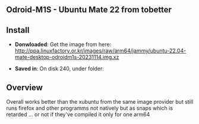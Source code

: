 ## Odroid-M1S - Ubuntu Mate 22 from tobetter

## Install

* **Donwloaded**: Get the image from here: http://ppa.linuxfactory.or.kr/images/raw/arm64/jammy/ubuntu-22.04-mate-desktop-odroidm1s-20231114.img.xz

* **Saved in**: On disk 240, under folder:

## Overview

Overall works better than the xubuntu from the same image provider but still runs firefox and other
programms not natively but as snaps which is retarded ... or not if they've compiled it only for one arm64
